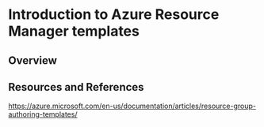 # Introduction to Azure Resource Manager templates

## Overview 

## Resources and References

https://azure.microsoft.com/en-us/documentation/articles/resource-group-authoring-templates/



